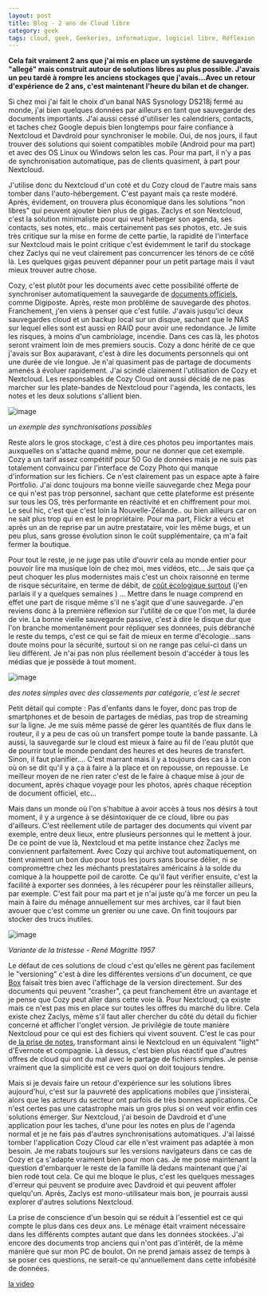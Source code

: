 ```yaml
---
layout: post
title: Blog - 2 ans de Cloud libre
category: geek
tags: cloud, geek, Geekeries, informatique, logiciel libre, Réflexion
---
```

**Cela fait vraiment 2 ans que j'ai mis en place un système de sauvegarde "allegé" mais construit autour de solutions libres au plus possible. J'avais un peu tardé à rompre les anciens stockages que j'avais...Avec un retour d'expérience de 2 ans, c'est maintenant l'heure du bilan et de changer.**

Si chez moi j'ai fait le choix d'un banal NAS Sysnology DS218j fermé au monde, j'ai bien quelques données par ailleurs en tant que sauvegarde des documents importants. J'ai aussi cessé d'utiliser les calendriers, contacts, et taches chez Google depuis bien longtemps pour faire confiance à Nextcloud et Davdroid pour synchroniser le mobile. Oui, de nos jours, il faut trouver des solutions qui soient compatibles mobile (Android pour ma part) et avec des OS Linux ou Windows selon les cas. Pour ma part, il n'y a pas de synchronisation automatique, pas de clients quasiment, à part pour Nextcloud.

J'utilise donc du Nextcloud d'un coté et du Cozy cloud de l'autre mais sans tomber dans l'auto-hébergement. C'est payant mais ça reste modéré. Après, évidement, on trouvera plus économique dans les solutions "non libres" qui peuvent ajouter bien plus de gigas. Zaclys et son Nextcloud, c'est la solution minimaliste pour qui veut héberger son agenda, ses contacts, ses notes, etc.. mais certainement pas ses photos, etc. Je suis très critique sur la mise en forme de cette partie, la rapidité de l'interface sur Nextcloud mais le point critique c'est évidemment le tarif du stockage chez Zaclys qui ne veut clairement pas concurrencer les ténors de ce côté là. Les quelques gigas peuvent dépanner pour un petit partage mais il vaut mieux trouver autre chose.

Cozy, c'est plutôt pour les documents avec cette possibilité offerte de synchroniser automatiquement la sauvegarde de <a href="https://cheziceman.wordpress.com/2019/04/06/tuto-test-les-coffres-forts-numeriques/">documents officiels</a>, comme Digiposte. Après, reste mon problème de sauvegarde des photos. Franchement, j'en viens à penser que c'est futile. J'avais jusqu'ici deux sauvegardes cloud et un backup local sur un disque, sachant que le NAS sur lequel elles sont est aussi en RAID pour avoir une redondance. Je limite les risques, à moins d'un cambriolage, incendie. Dans ces cas là, les photos seront vraiment loin de mes premiers soucis. Cozy a donc hérité de ce que j'avais sur Box auparavant, c'est à dire les documents personnels qui ont une durée de vie longue. Je n'ai quasiment pas de partage de documents amenés à évoluer rapidement. J'ai scindé clairement l'utilisation de Cozy et Nextcloud. Les responsables de Cozy Cloud ont aussi décidé de ne pas marcher sur les plate-bandes de Nextcloud pour l'agenda, les contacts, les notes et les deux solutions s'allient bien.

![image](https://cheziceman.files.wordpress.com/2019/09/cozy1.jpg)

*un exemple des synchronisations possibles*

Reste alors le gros stockage, c'est à dire ces photos peu importantes mais auxquelles on s'attache quand même, pour ne donner que cet exemple. Cozy a un tarif assez compétitif pour 50 Go de données mais je ne suis pas totalement convaincu par l'interface de Cozy Photo qui manque d'information sur les fichiers. Ce n'est clairement pas un espace apte à faire Portfolio. J'ai donc toujours ma bonne vieille sauvegarde chez Mega pour ce qui n'est pas trop personnel, sachant que cette plateforme est présente sur tous les OS, très performante en réactivité et en chiffrement pour moi. Le seul hic, c'est que c'est loin la Nouvelle-Zélande.. ou bien ailleurs car on ne sait plus trop qui en est le propriétaire. Pour ma part, Flickr a vécu et après un an de reprise par un autre prestataire, voir les même bugs, et un peu plus, sans grosse évolution sinon le coût supplémentaire, ça m'a fait fermer la boutique.

Pour tout le reste, je ne juge pas utile d'ouvrir cela au monde entier pour pouvoir lire ma musique loin de chez moi, mes vidéos, etc... Je sais que ça peut choquer les plus modernistes mais c'est un choix raisonné en terme de risque sécuritaire, en terme de débit, de <a href="https://cheziceman.wordpress.com/2019/08/31/reflexion-dematerialisation-et-destruction-de-lenvironnement/">coût écologique surtout</a> (j'en parlais il y a quelques semaines ) ... Mettre dans le nuage comprend en effet une part de risque même s'il ne s'agit que d'une sauvegarde. J'en reviens donc à la première réflexion sur l'utilité de ce que l'on met, la durée de vie. La bonne vieille sauvegarde passive, c'est à dire le disque dur que l'on branche momentanément pour répliquer ses données, puis débranché le reste du temps, c'est ce qui se fait de mieux en terme d'écologie...sans doute moins pour la sécurité, surtout si on ne range pas celui-ci dans un lieu différent. Je n'ai pas non plus réellement besoin d'accéder à tous les médias que je possède à tout moment.

![image](https://cheziceman.files.wordpress.com/2019/09/nextcloudnotes.png)

*des notes simples avec des classements par catégorie, c'est le secret*

Petit détail qui compte : Pas d'enfants dans le foyer, donc pas trop de smartphones et de besoin de partages de médias, pas trop de streaming sur la ligne. Je me suis même passé de gérer les quantités de flux dans le routeur, il y a peu de cas où un transfert pompe toute la bande passante. Là aussi, la sauvegarde sur le cloud est mieux à faire au fil de l'eau plutôt que de pourrir tout le monde pendant des heures et des heures de transfert. Sinon, il faut planifier.... C'est marrant mais il y a toujours des cas à la con où on se dit qu'il y a ça à faire à la place et on repousse, on repousse. Le meilleur moyen de ne rien rater c'est de le faire à chaque mise à jour de document, après chaque voyage pour les photos, après chaque réception de document officiel, etc...

Mais dans un monde où l'on s'habitue à avoir accès à tous nos désirs à tout moment, il y a urgence à se désintoxiquer de ce cloud, libre ou pas d'ailleurs. C'est réellement utile de partager des documents qui vivent par exemple, entre deux lieux, entre plusieurs personnes qui le mettent à jour. De ce point de vue là, Nextcloud et ma petite instance chez Zaclys me conviennent parfaitement. Avec Cozy qui archive tout automatiquement, on tient vraiment un bon duo pour tous les jours sans bourse délier, ni se compromettre chez les méchants prestataires américains à la solde du comique à la houppette poil de carotte. Ce qu'il faut vérifier ensuite, c'est la facilité à exporter ses données, à les récupérer pour les réinstaller ailleurs, par exemple. C'est fait pour ma part et je n'ai juste qu'à me forcer un peu la main à faire du ménage annuellement sur mes archives, car il faut bien avouer que c'est comme un grenier ou une cave. On finit toujours par stocker des trucs inutiles.

![image](https://cheziceman.files.wordpress.com/2019/09/403562-944-777.jpg)

*Variante de la tristesse - René Magritte 1957*

Le défaut de ces solutions de cloud c'est qu'elles ne gèrent pas facilement le "versioning" c'est à dire les différentes versions d'un document, ce que <a href="https://cheziceman.wordpress.com/2018/05/03/test-les-nuages-peuvent-ils-etre-libre-comparatif-des-solutions-de-cloud-grand-public/">Box</a> faisait très bien avec l'affichage de la version directement. Sur des documents qui peuvent "crasher", ça peut franchement être un avantage et je pense que Cozy peut aller dans cette voie là. Pour Nextcloud, ça existe mais ce n'est pas mis en place sur toutes les offres du marché du libre. Cela existe chez Zaclys, même s'il faut aller chercher du côté du détail du fichier concerné et afficher l'onglet version. Je privilégie de toute manière Nextcloud pour ce qui est des fichiers qui vivent souvent. C'est le cas pour de<a href="https://cheziceman.wordpress.com/2016/12/01/tutocritique-les-outils-de-prise-de-notes/"> la prise de notes</a>, transformant ainsi le Nextcloud en un équivalent "light" d'Evernote et compagnie. Là dessus, c'est bien plus réactif que d'autres offres de cloud qui ont du mal avec le partage de fichiers simples. Je pense vraiment que la simplicité est ce vers quoi on doit toujours tendre.

Mais si je devais faire un retour d'expérience sur les solutions libres aujourd'hui, c'est sur la pauvreté des applications mobiles que j'insisterai, alors que les acteurs du secteur ont parfois de très bonnes applications. Ce n'est certes pas une catastrophe mais un gros plus si on veut voir enfin ces solutions émerger. Sur Nextcloud, j'ai besoin de Davdroid et d'une application pour les taches, d'une pour les notes en plus de l'agenda normal et je ne fais pas d'autres synchronisations automatiques. J'ai laissé tomber l'application Cozy Cloud car elle n'est vraiment pas adaptée à mon besoin. Je me rabats toujours sur les versions navigateurs dans ce cas de Cozy et ça s'adapte vraiment bien pour mon cas. Je me pose maintenant la question d'embarquer le reste de la famille là dedans maintenant que j'ai bien rodé tout cela. Ce qui me bloque le plus, c'est les quelques messages d'erreur qui peuvent se produire avec Davdroid et qui peuvent affoler quelqu'un. Après, Zaclys est mono-utilisateur mais bon, je pourrais aussi explorer d'autres solutions Nextcloud.

La prise de conscience d'un besoin qui se réduit à l'essentiel est ce qui compte le plus dans ces deux ans. Le ménage était vraiment nécessaire dans les différents comptes autant que dans les données stockées. J'ai encore des documents trop anciens qui n'ont pas d'intérêt, de la même manière que sur mon PC de boulot. On ne prend jamais assez de temps à se poser ces questions, ne serait-ce qu'annuellement dans cette infobésité de données. 

[la video](https://www.youtube.com/watch?v=1Lmh98z3Q9M)


